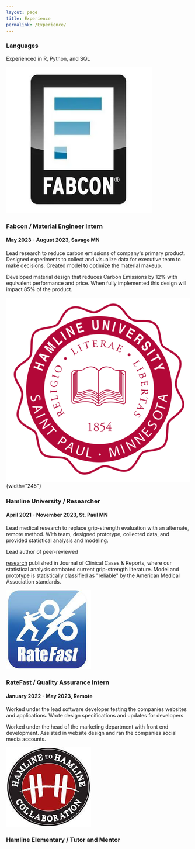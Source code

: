 ```yaml
---
layout: page
title: Experience
permalink: /Experience/
---
```


### Languages
Experienced in R, Python, and SQL

![](fabconLogo.png)

### [Fabcon](https://fabconprecast.com/) / Material Engineer Intern

#### May 2023 - August 2023, Savage MN

Lead research to reduce carbon emissions of company's primary product. Designed experiments to collect and visualize data for executive team to make decisions. Created model to optimize the material makeup.

Developed material design that reduces Carbon Emissions by 12% with equivalent performance and price. When fully implemented this design will impact 85% of the product.

![](Hamline_logo.png){width="245"}

### **Hamline University** / Researcher

#### April 2021 - November 2023, St. Paul MN

Lead medical research to replace grip-strength evaluation with an alternate, remote method. With team, designed prototype, collected data, and provided statistical analysis and modeling.

Lead author of peer-reviewed


[research](https://www.tridhascholars.org/pdfs/a-pilot-study-for-at-home-measurement-of-grip-strength-via-telemedicine-JOCCR-6-S11-1063.pdf) published in Journal of Clinical Cases & Reports, where our statistical analysis combated current grip-strength literature. Model and prototype is statistically classified as "reliable" by the American Medical Association standards.

![](ratefast_logo.png)

### **RateFast /** Quality Assurance Intern

#### January 2022 - May 2023, Remote

Worked under the lead software developer testing the companies websites and applications. Wrote design specifications and updates for developers.

Worked under the head of the marketing department with front end development. Assisted in website design and ran the companies social media accounts.

![](Hamline_hh_logo.png)

### **Hamline Elementary /** Tutor and Mentor

